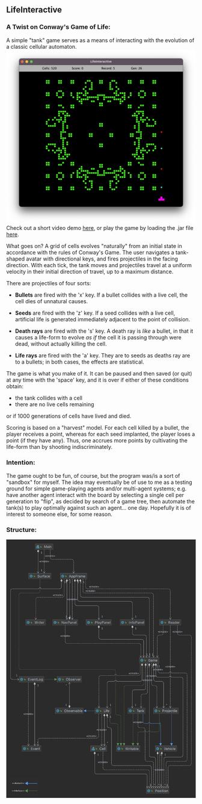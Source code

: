 ## LifeInteractive

### A Twist on Conway's Game of Life:

A simple "tank" game serves as a means of interacting with the evolution of a classic cellular automaton.<br />
![screenshot](./screenshot.png)
Check out a short video demo [here](https://youtu.be/oIBqgyq9cdk), or play the game by loading the .jar file [here](/out/artifacts/LifeInteractive_jar/LifeInteractive.jar).

What goes on? A grid of cells evolves "naturally" from an initial state
in accordance with the rules of Conway's Game. 
The user navigates a tank-shaped avatar with directional keys, 
and fires projectiles in the facing direction. 
With each tick, the tank moves and projectiles travel at a uniform velocity in their
initial direction of travel, up to a maximum distance.

There are projectiles of four sorts:  
- **Bullets** are fired with the 'x' key. 
If a bullet collides with a live cell, the cell dies of unnatural causes. 

- **Seeds** are fired with the 'z' key. If a seed collides with a live cell, artificial
life is generated immediately adjacent to the point of collision.

- **Death rays** are fired with the 's' key. A death ray is *like* a bullet, 
in that it causes a life-form to evolve *as if* the cell it is passing through were dead, 
without actually killing the cell. 

- **Life rays** are fired with the 'a' key. They are
to seeds as deaths ray are to a bullets; in both cases, the effects
are statistical. <br /> 

The game is what you make of it. It can be paused and then saved (or quit) at any time with the 'space' key, 
and it is over if either of these conditions obtain:

- the tank collides with a cell
- there are no live cells remaining <br />

or if 1000 generations of cells have lived and died. 

Scoring is based on a "harvest" model. For each cell killed by a bullet, the player receives a point, whereas for each seed implanted,  the player loses a point (if they have any). Thus, one accrues more points
by cultivating the life-form than by shooting indiscriminately.  

### Intention:
The game ought to be fun, of course, but the program was/is a sort of "sandbox" for myself. The idea may eventually be of use to me as a testing ground for simple game-playing agents and/or multi-agent systems; e.g. have another agent interact with the board by selecting a single cell per generation to "flip", as decided by search of a game tree, then automate the tank(s) to play optimally against such an agent... one day. Hopefully it is of interest to someone else, for some reason. 

### Structure:

![UML Diagram](./UML_Design_Diagram.png)
